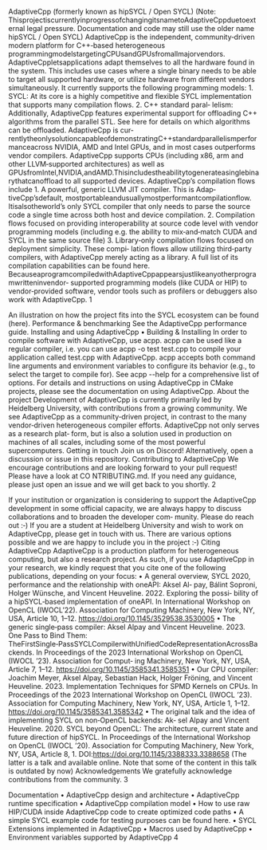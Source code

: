 AdaptiveCpp (formerly known as hipSYCL / Open SYCL)
(Note: ThisprojectiscurrentlyinprogressofchangingitsnametoAdaptiveCppduetoexternal
legal pressure. Documentation and code may still use the older name hipSYCL / Open SYCL)
AdaptiveCpp is the independent, community‑driven modern platform for C++‑based heterogeneous
programmingmodelstargetingCPUsandGPUsfromallmajorvendors. AdaptiveCppletsapplications
adapt themselves to all the hardware found in the system. This includes use cases where a single
binary needs to be able to target all supported hardware, or utilize hardware from different vendors
simultaneously.
It currently supports the following programming models: 1. SYCL: At its core is a highly competitive
and flexible SYCL implementation that supports many compilation flows. 2. C++ standard paral‑
lelism: Additionally, AdaptiveCpp features experimental support for offloading C++ algorithms from
the parallel STL. See here for details on which algorithms can be offloaded. AdaptiveCpp is cur‑
rentlytheonlysolutioncapableofdemonstratingC++standardparallelismperformanceacross
NVIDIA, AMD and Intel GPUs, and in most cases outperforms vendor compilers.
AdaptiveCpp supports CPUs (including x86, arm and other LLVM‑supported architectures) as well as
GPUsfromIntel,NVIDIA,andAMD.Thisincludestheabilitytogenerateasinglebinarythatcanoffload
to all supported devices.
AdaptiveCpp’s compilation flows include 1. A powerful, generic LLVM JIT compiler. This is Adap‑
tiveCpp’sdefault, mostportableandusuallymostperformantcompilationflow. Itisalsotheworld’s
only SYCL compiler that only needs to parse the source code a single time across both host and
device compilation. 2. Compilation flows focused on providing interoperability at source code level
with vendor programming models (including e.g. the ability to mix‑and‑match CUDA and SYCL in the
same source file) 3. Library‑only compilation flows focused on deployment simplicity. These compi‑
lation flows allow utilizing third‑party compilers, with AdaptiveCpp merely acting as a library.
A full list of its compilation capabilities can be found here.
BecauseaprogramcompiledwithAdaptiveCppappearsjustlikeanyotherprogramwritteninvendor‑
supported programming models (like CUDA or HIP) to vendor‑provided software, vendor tools such
as profilers or debuggers also work with AdaptiveCpp.
1

An illustration on how the project fits into the SYCL ecosystem can be found (here).
Performance & benchmarking
See the AdaptiveCpp performance guide.
Installing and using AdaptiveCpp
• Building & Installing
In order to compile software with AdaptiveCpp, use acpp. acpp can be used like a regular compiler,
i.e. you can use acpp -o test test.cpp to compile your application called test.cpp with
AdaptiveCpp.
acpp accepts both command line arguments and environment variables to configure its behavior
(e.g., to select the target to compile for). See acpp --help for a comprehensive list of options.
For details and instructions on using AdaptiveCpp in CMake projects, please see the documentation
on using AdaptiveCpp.
About the project
Development of AdaptiveCpp is currently primarily led by Heidelberg University, with contributions
from a growing community. We see AdaptiveCpp as a community‑driven project, in contrast to the
many vendor‑driven heterogeneous compiler efforts. AdaptiveCpp not only serves as a research plat‑
form, but is also a solution used in production on machines of all scales, including some of the most
powerful supercomputers.
Getting in touch
Join us on Discord! Alternatively, open a discussion or issue in this repository.
Contributing to AdaptiveCpp
We encourage contributions and are looking forward to your pull request! Please have a look at CO
NTRIBUTING.md. If you need any guidance, please just open an issue and we will get back to you
shortly.
2

If your institution or organization is considering to support the AdaptiveCpp development in some
official capacity, we are always happy to discuss collaborations and to broaden the developer com‑
munity. Please do reach out :‑)
If you are a student at Heidelberg University and wish to work on AdaptiveCpp, please get in touch
with us. There are various options possible and we are happy to include you in the project :‑)
Citing AdaptiveCpp
AdaptiveCpp is a production platform for heterogeneous computing, but also a research project. As
such, if you use AdaptiveCpp in your research, we kindly request that you cite one of the following
publications, depending on your focus:
• A general overview, SYCL 2020, performance and the relationship with oneAPI: Aksel Al‑
pay, Bálint Soproni, Holger Wünsche, and Vincent Heuveline. 2022. Exploring the possi‑
bility of a hipSYCL‑based implementation of oneAPI. In International Workshop on OpenCL
(IWOCL’22). Association for Computing Machinery, New York, NY, USA, Article 10, 1–12.
https://doi.org/10.1145/3529538.3530005
• The generic single‑pass compiler: Aksel Alpay and Vincent Heuveline. 2023. One Pass to Bind
Them: TheFirstSingle‑PassSYCLCompilerwithUnifiedCodeRepresentationAcrossBackends. In
Proceedings of the 2023 International Workshop on OpenCL (IWOCL ’23). Association for Comput‑
ing Machinery, New York, NY, USA, Article 7, 1–12. https://doi.org/10.1145/3585341.3585351
• Our CPU compiler: Joachim Meyer, Aksel Alpay, Sebastian Hack, Holger Fröning, and Vincent
Heuveline. 2023. Implementation Techniques for SPMD Kernels on CPUs. In Proceedings of the
2023 International Workshop on OpenCL (IWOCL ’23). Association for Computing Machinery, New
York, NY, USA, Article 1, 1–12. https://doi.org/10.1145/3585341.3585342
• The original talk and the idea of implementing SYCL on non‑OpenCL backends: Ak‑
sel Alpay and Vincent Heuveline. 2020. SYCL beyond OpenCL: The architecture, current
state and future direction of hipSYCL. In Proceedings of the International Workshop on
OpenCL (IWOCL ’20). Association for Computing Machinery, New York, NY, USA, Article 8, 1.
DOI:https://doi.org/10.1145/3388333.3388658
(The latter is a talk and available online. Note that some of the content in this talk is outdated by
now)
Acknowledgements
We gratefully acknowledge contributions from the community.
3

Documentation
• AdaptiveCpp design and architecture
• AdaptiveCpp runtime specification
• AdaptiveCpp compilation model
• How to use raw HIP/CUDA inside AdaptiveCpp code to create optimized code paths
• A simple SYCL example code for testing purposes can be found here.
• SYCL Extensions implemented in AdaptiveCpp
• Macros used by AdaptiveCpp
• Environment variables supported by AdaptiveCpp
4